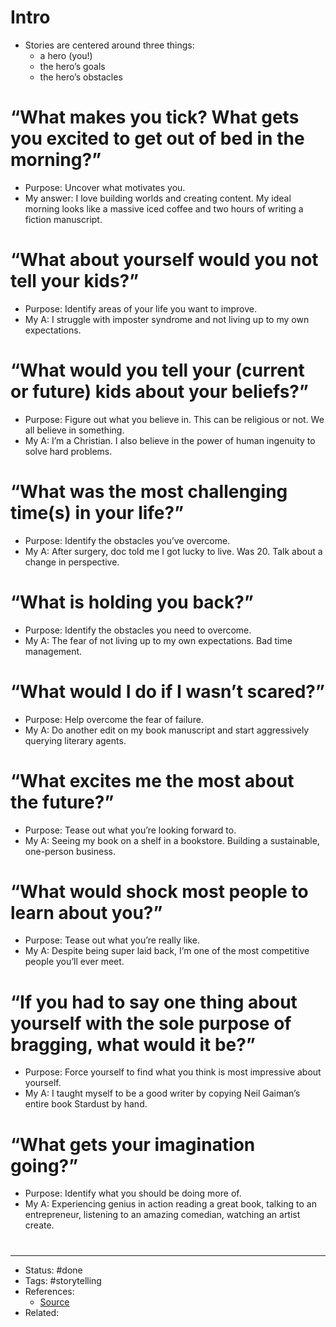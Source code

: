 # Intro
- Stories are centered around three things:
	- a hero (you!)
	- the hero’s goals
	- the hero’s obstacles

# “What makes you tick? What gets you excited to get out of bed in the morning?”
- Purpose: Uncover what motivates you.
- My answer: I love building worlds and creating content. My ideal morning looks like a massive iced coffee and two hours of writing a fiction manuscript.

# “What about yourself would you not tell your kids?”
- Purpose: Identify areas of your life you want to improve.
- My A: I struggle with imposter syndrome and not living up to my own expectations.

# “What would you tell your (current or future) kids about your beliefs?”
- Purpose: Figure out what you believe in. This can be religious or not. We all believe in something.
- My A: I’m a Christian. I also believe in the power of human ingenuity to solve hard problems.

# “What was the most challenging time(s) in your life?”
- Purpose: Identify the obstacles you’ve overcome.
- My A: After surgery, doc told me I got lucky to live. Was 20. Talk about a change in perspective.

# “What is holding you back?”
- Purpose: Identify the obstacles you need to overcome.
- My A: The fear of not living up to my own expectations. Bad time management.

# “What would I do if I wasn’t scared?”
- Purpose: Help overcome the fear of failure.
- My A: Do another edit on my book manuscript and start aggressively querying literary agents.

# “What excites me the most about the future?”
- Purpose: Tease out what you’re looking forward to.
- My A: Seeing my book on a shelf in a bookstore. Building a sustainable, one-person business.

# “What would shock most people to learn about you?”
- Purpose: Tease out what you’re really like.
- My A: Despite being super laid back, I’m one of the most competitive people you’ll ever meet.

# “If you had to say one thing about yourself with the sole purpose of bragging, what would it be?”
- Purpose: Force yourself to find what you think is most impressive about yourself.
- My A: I taught myself to be a good writer by copying Neil Gaiman’s entire book Stardust by hand.

# “What gets your imagination going?”
- Purpose: Identify what you should be doing more of.
- My A: Experiencing genius in action reading a great book, talking to an entrepreneur, listening to an amazing comedian, watching an artist create.

#
---
- Status: #done
- Tags: #storytelling
- References:
	- [Source](https://twitter.com/nathanbaugh27/status/1594357425096003584)
- Related:
